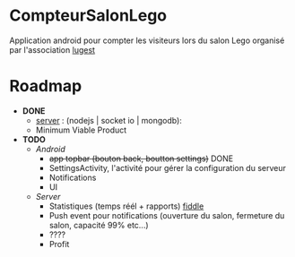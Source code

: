 # CompteurSalonLego

Application android pour compter les visiteurs lors du salon Lego organisé par l'association [lugest]


# Roadmap
- __DONE__
    - [server] : (nodejs | socket io | mongodb): 
    - Minimum Viable Product
- __TODO__
    - _Android_  
        - ~~app topbar (bouton back, boutton settings)~~ DONE
        - SettingsActivity, l'activité pour gérer la configuration du serveur
        - Notifications
        - UI
    - _Server_
        - Statistiques (temps réél + rapports) [fiddle]
        - Push event pour notifications (ouverture du salon, fermeture du salon, capacité 99% etc...)
        - ????
        - Profit


[lugest]: (http://www.lugest.com/)
[server]: https://git.devloop.fr/Jerome/ServerSalonLego
[fiddle]: http://jsfiddle.net/canvasjs/cm1qyk2L/